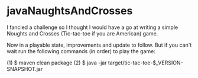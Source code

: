 # javaNaughtsAndCrosses
I fancied a challenge so I thought I would have a go at writing a simple Noughts and Crosses (Tic-tac-toe if you are American) game.

Now in a playable state, improvements and update to follow. But if you can't wait run the following commands (in order) to
play the game:

(1) $ maven clean package
(2) $ java -jar target/tic-tac-toe-$_VERSION-SNAPSHOT.jar
  


